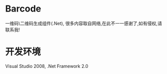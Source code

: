 # Barcode
一维码\二维码生成组件(.Net), 很多内容取自网络,在此不一一感谢了,如有侵权,请联系我!

# 开发环境
Visual Studio 2008, .Net Framework 2.0
